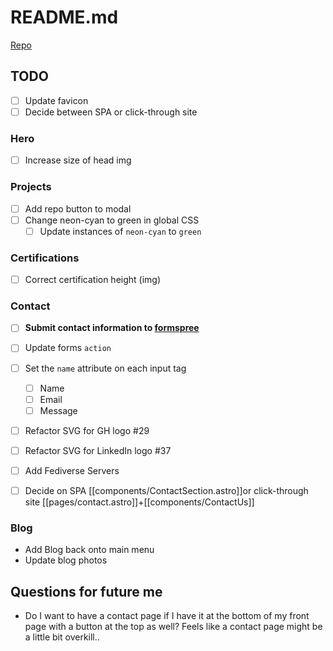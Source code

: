 # README.md

[Repo](https://github.com/zothsu/zthedev.com)

## TODO

- [ ] Update favicon
- [ ] Decide between SPA or click-through site

### Hero

- [ ] Increase size of head img

### Projects

- [ ] Add repo button to modal
- [ ] Change neon-cyan to green in global CSS
  - [ ] Update instances of `neon-cyan` to `green`

### Certifications

- [ ] Correct certification height (img)

### Contact

- [ ] **Submit contact information to [formspree](https://formspree.io/)**

- [ ] Update forms `action`
- [ ] Set the `name` attribute on each input tag
  - [ ] Name
  - [ ] Email
  - [ ] Message
- [ ] Refactor SVG for GH logo #29
- [ ] Refactor SVG for LinkedIn logo #37
- [ ] Add Fediverse Servers

- [ ] Decide on SPA [[components/ContactSection.astro]]or click-through site [[pages/contact.astro]]+[[components/ContactUs]]

### Blog

- Add Blog back onto main menu
- Update blog photos

## Questions for future me

- Do I want to have a contact page if I have it at the bottom of my front page with a button at the top as well? Feels like a contact page might be a little bit overkill..

